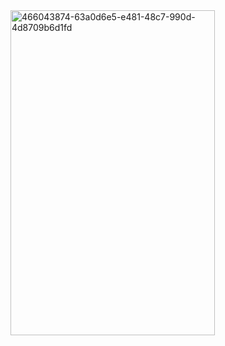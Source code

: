 <img width="327" height="520" alt="466043874-63a0d6e5-e481-48c7-990d-4d8709b6d1fd" src="https://github.com/user-attachments/assets/14966726-e041-4193-93b3-461d832c5f77" />
